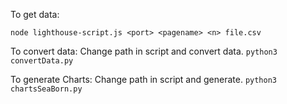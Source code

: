 To get data:

`node lighthouse-script.js <port> <pagename> <n> file.csv`

To convert data:
Change path in script and convert data.
`python3 convertData.py`

To generate Charts:
Change path in script and generate.
`python3 chartsSeaBorn.py`
